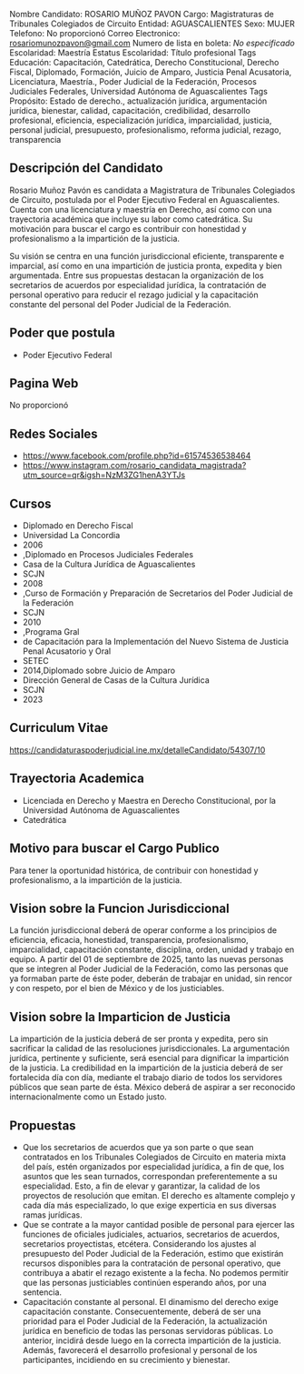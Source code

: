 Nombre Candidato: ROSARIO MUÑOZ PAVON
Cargo: Magistraturas de Tribunales Colegiados de Circuito
Entidad: AGUASCALIENTES
Sexo: MUJER
Telefono: No proporcionó
Correo Electronico: rosariomunozpavon@gmail.com
Numero de lista en boleta: *No especificado*
Escolaridad: Maestría
Estatus Escolaridad: Título profesional
Tags Educación: Capacitación, Catedrática, Derecho Constitucional, Derecho Fiscal, Diplomado, Formación, Juicio de Amparo, Justicia Penal Acusatoria, Licenciatura, Maestría., Poder Judicial de la Federación, Procesos Judiciales Federales, Universidad Autónoma de Aguascalientes
Tags Propósito: Estado de derecho., actualización jurídica, argumentación jurídica, bienestar, calidad, capacitación, credibilidad, desarrollo profesional, eficiencia, especialización jurídica, imparcialidad, justicia, personal judicial, presupuesto, profesionalismo, reforma judicial, rezago, transparencia


## Descripción del Candidato 

Rosario Muñoz Pavón es candidata a Magistratura de Tribunales Colegiados de Circuito, postulada por el Poder Ejecutivo Federal en Aguascalientes. Cuenta con una licenciatura y maestría en Derecho, así como con una trayectoria académica que incluye su labor como catedrática. Su motivación para buscar el cargo es contribuir con honestidad y profesionalismo a la impartición de la justicia.

Su visión se centra en una función jurisdiccional eficiente, transparente e imparcial, así como en una impartición de justicia pronta, expedita y bien argumentada. Entre sus propuestas destacan la organización de los secretarios de acuerdos por especialidad jurídica, la contratación de personal operativo para reducir el rezago judicial y la capacitación constante del personal del Poder Judicial de la Federación.


## Poder que postula

- Poder Ejecutivo Federal


## Pagina Web

No proporcionó


## Redes Sociales

- https://www.facebook.com/profile.php?id=61574536538464
- https://www.instagram.com/rosario_candidata_magistrada?utm_source=qr&igsh=NzM3ZG1henA3YTJs


## Cursos

- Diplomado en Derecho Fiscal
- Universidad La Concordia
- 2006
- ,Diplomado en Procesos Judiciales Federales
- Casa de la Cultura Jurídica de Aguascalientes
- SCJN
- 2008
- ,Curso de Formación y Preparación de Secretarios del Poder Judicial de la Federación
- SCJN
- 2010
- ,Programa Gral
- de Capacitación para la Implementación del Nuevo Sistema de Justicia Penal Acusatorio y Oral
- SETEC
- 2014,Diplomado sobre Juicio de Amparo
- Dirección General de Casas de la Cultura Jurídica
- SCJN
- 2023


## Curriculum Vitae

https://candidaturaspoderjudicial.ine.mx/detalleCandidato/54307/10


## Trayectoria Academica

- Licenciada en Derecho y Maestra en Derecho Constitucional, por la Universidad Autónoma de Aguascalientes
- Catedrática


## Motivo para buscar el Cargo Publico

Para tener la oportunidad histórica, de contribuir con honestidad y profesionalismo, a la impartición de la justicia.


## Vision sobre la Funcion Jurisdiccional

La función jurisdiccional deberá de operar conforme a los principios de eficiencia, eficacia, honestidad, transparencia, profesionalismo, imparcialidad, capacitación constante, disciplina, orden, unidad y trabajo en equipo. A partir del 01 de septiembre de 2025, tanto las nuevas personas que se integren al Poder Judicial de la Federación, como las personas que ya formaban parte de éste poder, deberán de trabajar en unidad, sin rencor y con respeto, por el bien de México y de los justiciables.


## Vision sobre la Imparticion de Justicia

La impartición de la justicia deberá de ser pronta y expedita, pero sin sacrificar la calidad de las resoluciones jurisdiccionales. La argumentación jurídica, pertinente y suficiente, será esencial para dignificar la impartición de la justicia. La credibilidad en la impartición de la justicia deberá de ser fortalecida día con día, mediante el trabajo diario de todos los servidores públicos que sean parte de ésta. México deberá de aspirar a ser reconocido internacionalmente como un Estado justo.


## Propuestas

- Que los secretarios de acuerdos que ya son parte o que sean contratados en los Tribunales Colegiados de Circuito en materia mixta del país, estén organizados por especialidad jurídica, a fin de que, los asuntos que les sean turnados, correspondan preferentemente a su especialidad. Esto, a fin de elevar y garantizar, la calidad de los proyectos de resolución que emitan. El derecho es altamente complejo y cada día más especializado, lo que exige experticia en sus diversas ramas jurídicas.
- Que se contrate a la mayor cantidad posible de personal para ejercer las funciones de oficiales judiciales, actuarios, secretarios de acuerdos, secretarios proyectistas, etcétera. Considerando los ajustes al presupuesto del Poder Judicial de la Federación, estimo que existirán recursos disponibles para la contratación de personal operativo, que contribuya a abatir el rezago existente a la fecha. No podemos permitir que las personas justiciables continúen esperando años, por una sentencia.
- Capacitación constante al personal. El dinamismo del derecho exige capacitación constante. Consecuentemente, deberá de ser una prioridad para el Poder Judicial de la Federación, la actualización jurídica en beneficio de todas las personas servidoras públicas. Lo anterior, incidirá desde luego en la correcta impartición de la justicia. Además, favorecerá el desarrollo profesional y personal de los participantes, incidiendo en su crecimiento y bienestar.

